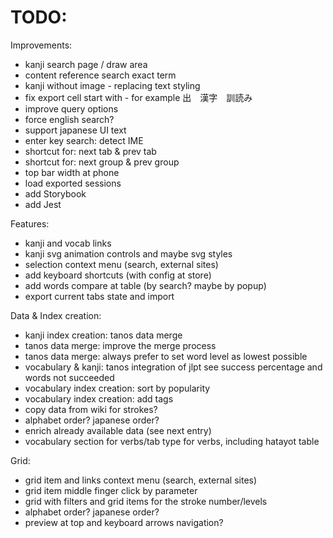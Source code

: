 # TODO:

Improvements:

- kanji search page / draw area
- content reference search exact term
- kanji without image - replacing text styling
- fix export cell start with - for example 出　漢字　訓読み
- improve query options
- force english search?
- support japanese UI text
- enter key search: detect IME
- shortcut for: next tab & prev tab
- shortcut for: next group & prev group
- top bar width at phone
- load exported sessions
- add Storybook
- add Jest

Features:

- kanji and vocab links
- kanji svg animation controls and maybe svg styles
- selection context menu (search, external sites)
- add keyboard shortcuts (with config at store)
- add words compare at table (by search? maybe by popup)
- export current tabs state and import

Data & Index creation:

- kanji index creation: tanos data merge
- tanos data merge: improve the merge process
- tanos data merge: always prefer to set word level as lowest possible
- vocabulary & kanji: tanos integration of jlpt see success percentage and words not succeeded
- vocabulary index creation: sort by popularity
- vocabulary index creation: add tags
- copy data from wiki for strokes?
- alphabet order? japanese order?
- enrich already available data (see next entry)
- vocabulary section for verbs/tab type for verbs, including hatayot table

Grid:

- grid item and links context menu (search, external sites)
- grid item middle finger click by parameter
- grid with filters and grid items for the stroke number/levels
- alphabet order? japanese order?
- preview at top and keyboard arrows navigation?
